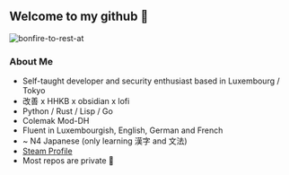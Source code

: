 ## Welcome to my github 🚀

![bonfire-to-rest-at](https://c.tenor.com/TCEyVCo9wG0AAAAC/dark-souls-bonfire.gif)

### About Me
- Self-taught developer and security enthusiast based in Luxembourg / Tokyo
- 改善 x HHKB x obsidian x lofi
- Python / Rust / Lisp / Go
- Colemak Mod-DH
- Fluent in Luxembourgish, English, German and French
- ~ N4 Japanese (only learning 漢字 and 文法)
- [Steam Profile](https://steamcommunity.com/id/RealPackageManager/)
- Most repos are private 🙈

<!--
- 🔭 I’m currently working on ...
- 🌱 I’m currently learning ...
- 👯 I’m looking to collaborate on ...
- 🤔 I’m looking for help with ...
- 💬 Ask me about ...
- 📫 How to reach me: ...
- 😄 Pronouns: ...
- ⚡ Fun fact: ...
-->

